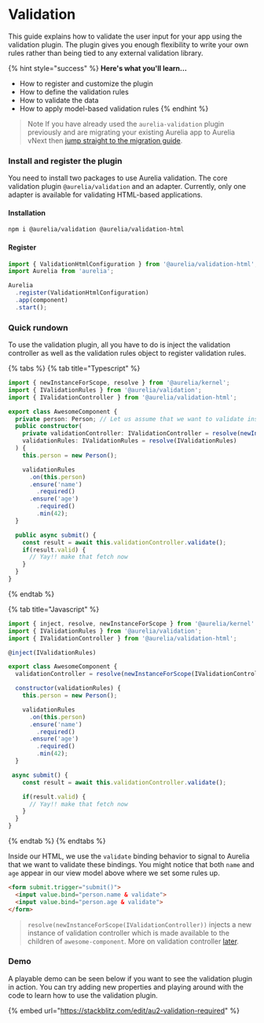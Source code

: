 # Validation

This guide explains how to validate the user input for your app using the validation plugin. The plugin gives you enough flexibility to write your own rules rather than being tied to any external validation library.

{% hint style="success" %}
**Here's what you'll learn...**

* How to register and customize the plugin
* How to define the validation rules
* How to validate the data
* How to apply model-based validation rules
{% endhint %}

> Note If you have already used the `aurelia-validation` plugin previously and are migrating your existing Aurelia app to Aurelia vNext then [jump straight to the migration guide](../../developer-guides/migrating-to-aurelia-2/).

### Install and register the plugin

You need to install two packages to use Aurelia validation. The core validation plugin `@aurelia/validation` and an adapter. Currently, only one adapter is available for validating HTML-based applications.

#### Installation

```bash
npm i @aurelia/validation @aurelia/validation-html
```

#### Register

```typescript
import { ValidationHtmlConfiguration } from '@aurelia/validation-html';
import Aurelia from 'aurelia';

Aurelia
  .register(ValidationHtmlConfiguration)
  .app(component)
  .start();
```

### Quick rundown

To use the validation plugin, all you have to do is inject the validation controller as well as the validation rules object to register validation rules.

{% tabs %}
{% tab title="Typescript" %}
```typescript
import { newInstanceForScope, resolve } from '@aurelia/kernel';
import { IValidationRules } from '@aurelia/validation';
import { IValidationController } from '@aurelia/validation-html';

export class AwesomeComponent {
  private person: Person; // Let us assume that we want to validate instance of Person class
  public constructor(
    private validationController: IValidationController = resolve(newInstanceForScope(IValidationController)),
    validationRules: IValidationRules = resolve(IValidationRules)
  ) {
    this.person = new Person();

    validationRules
      .on(this.person)
      .ensure('name')
        .required()
      .ensure('age')
        .required()
        .min(42);
  }

  public async submit() {
    const result = await this.validationController.validate();
    if(result.valid) {
      // Yay!! make that fetch now
    }
  }
}
```
{% endtab %}

{% tab title="Javascript" %}
```javascript
import { inject, resolve, newInstanceForScope } from '@aurelia/kernel'
import { IValidationRules } from '@aurelia/validation';
import { IValidationController } from '@aurelia/validation-html';

@inject(IValidationRules)

export class AwesomeComponent {
  validationController = resolve(newInstanceForScope(IValidationController));

  constructor(validationRules) {
    this.person = new Person();

    validationRules
      .on(this.person)
      .ensure('name')
        .required()
      .ensure('age')
        .required()
        .min(42);
  }

 async submit() {
    const result = await this.validationController.validate();

    if(result.valid) {
      // Yay!! make that fetch now
    }
  }
}
```
{% endtab %}
{% endtabs %}

Inside our HTML, we use the `validate` binding behavior to signal to Aurelia that we want to validate these bindings. You might notice that both `name` and `age` appear in our view model above where we set some rules up.

```html
<form submit.trigger="submit()">
  <input value.bind="person.name & validate">
  <input value.bind="person.age & validate">
</form>
```

> `resolve(newInstanceForScope(IValidationController))` injects a new instance of validation controller which is made available to the children of `awesome-component`. More on validation controller [later](broken-reference/).

### Demo

A playable demo can be seen below if you want to see the validation plugin in action. You can try adding new properties and playing around with the code to learn how to use the validation plugin.

{% embed url="https://stackblitz.com/edit/au2-validation-required" %}
